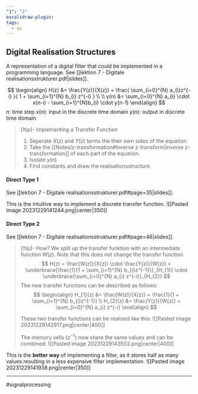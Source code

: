 ```yaml
---
"1": "2"
excalidraw-plugin: 
tags:
  - ai
---
```


## Digital Realisation Structures
A representation of a digital filter that could be implemented in a programming language. See [[lektion 7 - Digitale realisationsstrukturer.pdf|slides]].

$$
\begin{align}
H(z) &= \frac{Y(z)}{X(z)} = \frac{ \sum_{i=0}^{N} a_{i}z^{-i} }{ 1 + \sum_{i=1}^{N} b_{i} z^{-i} } \\ \\
y(n) &= \sum_{i=0}^{N}  a_{i} \cdot x(n-i) - \sum_{i=1}^{N}b_{i} \cdot y(n-1)
\end{align}
$$
$n$: time step
$x(n)$: input in the discrete time domain
$y(n)$: output in discrete time domain

>[!tip]- Implementing a Transfer Function
>1. Seperate $X(z)$ and $Y(z)$ terms the their own sides of the equation.
>2. Take the [[Notes/z-transformation#Inverse z-transform|inverse z-transformation]] of each part of the equation.
>3. Isolate $y(n)$
>4. Find constants and draw the realisationsstructure

#### Direct Type 1
See [[lektion 7 - Digitale realisationsstrukturer.pdf#page=35|slides]].

This is the intuitive way to implement a discrete transfer function.
![[Pasted image 20231229141244.png|center|350]]

#### Direct Type 2
See [[lektion 7 - Digitale realisationsstrukturer.pdf#page=46|slides]].

>[!tip]- How?
>We split up the transfer funktion with an intermediate function $W(z)$. Note that this does not change the transfer function.
>$$
>H(z) =
>\frac{W(z)}{X(z)} \cdot \frac{Y(z)}{W(z)} =
>\underbrace{\frac{1}{1 + \sum_{i=1}^{N} b_{i}z^{-1}}}_{H_{1}}
>\cdot
>\underbrace{\sum_{i=0}^{N} a_{i} z^{-i}}_{H_{2}}
>$$
>The new transfer functions can be described as follows:
>$$
>\begin{align}
>H_{1}(z) &= \frac{W(z)}{X(z)} = \frac{1}{1 + \sum_{i=1}^{N} b_{i}z^{-1}} \\
>H_{2}(z) &= \frac{Y(z)}{W(z)} = \sum_{i=0}^{N} a_{i} z^{-i}
>\end{align}
>$$
>
>These two transfer functions can be realised like this:
>![[Pasted image 20231229142917.png|center|400]]
>
>The memory xells ($z^{-1}$) now share the same values and can be combined:
>![[Pasted image 20231229143502.png|center|400]]


This is the **better way** of implementing a filter, as it stores half as many values resulting in a less expensive filter implementation.
![[Pasted image 20231229141938.png|center|350]]


---
#signalprocessing
